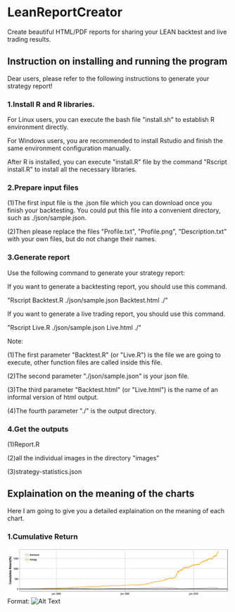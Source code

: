 # LeanReportCreator
Create beautiful HTML/PDF reports for sharing your LEAN backtest and live trading results.

## Instruction on installing and running the program

Dear users, please refer to the following instructions to generate your strategy report!

### 1.Install R and R libraries.

For Linux users, you can execute the bash file "install.sh" to establish R environment directly. 

For Windows users, you are recommended to install Rstudio and finish the same environment configuration manually.

After R is installed, you can execute "install.R" file by the command "Rscript install.R" to install all the necessary libraries.

### 2.Prepare input files

(1)The first input file is the .json file which you can download once you finish your backtesting. You could put this file into a convenient directory, such as ./json/sample.json.

(2)Then please replace the files "Profile.txt", "Profile.png", "Description.txt" with your own files, but do not change their names.

### 3.Generate report

Use the following command to generate your strategy report:

If you want to generate a backtesting report, you should use this command.

"Rscript Backtest.R ./json/sample.json Backtest.html ./"

If you want to generate a live trading report, you should use this command.

"Rscript Live.R ./json/sample.json Live.html ./"

Note: 

(1)The first parameter "Backtest.R" (or "Live.R") is the file we are going to execute, other function files are called inside this file.

(2)The second parameter "./json/sample.json" is your json file.

(3)The third parameter "Backtest.html" (or "Live.html") is the name of an informal version of html output.

(4)The fourth parameter "./" is the output directory.

### 4.Get the outputs

(1)Report.R

(2)all the individual images in the directory "images"

(3)strategy-statistics.json

## Explaination on the meaning of the charts

Here I am going to give you a detailed explaination on the meaning of each chart.

### 1.Cumulative Return

![GitHub Logo](/images/cumulative-return.png)
Format: ![Alt Text](url)
